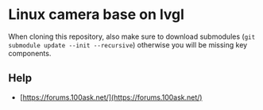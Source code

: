 # Linux camera base on lvgl

When cloning this repository, also make sure to download submodules (`git submodule update --init --recursive`) otherwise you will be missing key components.

## Help

- [https://forums.100ask.net/](https://forums.100ask.net/)

